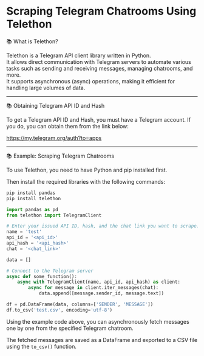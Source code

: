 # Scraping Telegram Chatrooms Using Telethon

📚 What is Telethon?

Telethon is a Telegram API client library written in Python.  
It allows direct communication with Telegram servers to automate various tasks such as sending and receiving messages, managing chatrooms, and more.  
It supports asynchronous (async) operations, making it efficient for handling large volumes of data.

---

📚 Obtaining Telegram API ID and Hash

To get a Telegram API ID and Hash, you must have a Telegram account. If you do, you can obtain them from the link below:

https://my.telegram.org/auth?to=apps

---

📚 Example: Scraping Telegram Chatrooms

To use Telethon, you need to have Python and pip installed first.

Then install the required libraries with the following commands:

~~~bash
pip install pandas
pip install telethon
~~~

~~~python
import pandas as pd
from telethon import TelegramClient

# Enter your issued API ID, hash, and the chat link you want to scrape.
name = 'test'
api_id = '<api_id>'
api_hash = '<api_hash>'
chat = '<chat_link>'

data = []

# Connect to the Telegram server
async def some_function():
    async with TelegramClient(name, api_id, api_hash) as client:
        async for message in client.iter_messages(chat):
            data.append([message.sender_id, message.text])

df = pd.DataFrame(data, columns=['SENDER', 'MESSAGE'])
df.to_csv('test.csv', encoding='utf-8')
~~~

Using the example code above, you can asynchronously fetch messages one by one from the specified Telegram chatroom.

The fetched messages are saved as a DataFrame and exported to a CSV file using the `to_csv()` function.
